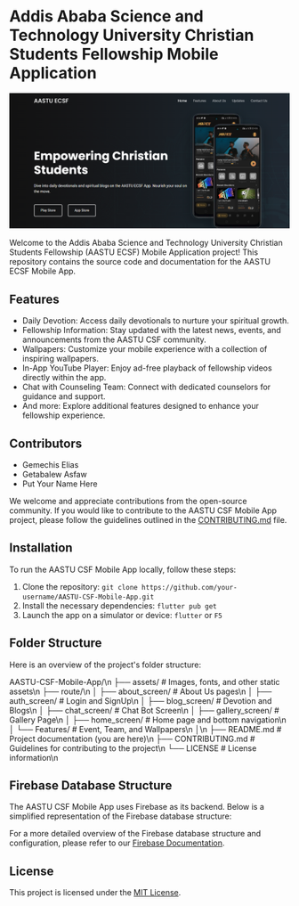 # Addis Ababa Science and Technology University Christian Students Fellowship Mobile Application
![Screenshot](https://github.com/gemechis-elias/my_assets/blob/main/images/Screenshot%202023-07-06%20132210.png)

Welcome to the Addis Ababa Science and Technology University Christian Students Fellowship (AASTU ECSF) Mobile Application project! This repository contains the source code and documentation for the AASTU ECSF Mobile App.

## Features

- Daily Devotion: Access daily devotionals to nurture your spiritual growth.
- Fellowship Information: Stay updated with the latest news, events, and announcements from the AASTU CSF community.
- Wallpapers: Customize your mobile experience with a collection of inspiring wallpapers.
- In-App YouTube Player: Enjoy ad-free playback of fellowship videos directly within the app.
- Chat with Counseling Team: Connect with dedicated counselors for guidance and support.
- And more: Explore additional features designed to enhance your fellowship experience.

## Contributors
- Gemechis Elias
- Getabalew Asfaw
- Put Your Name Here

We welcome and appreciate contributions from the open-source community. If you would like to contribute to the AASTU CSF Mobile App project, please follow the guidelines outlined in the [CONTRIBUTING.md](./CONTRIBUTING.md) file.

## Installation

To run the AASTU CSF Mobile App locally, follow these steps:

1. Clone the repository: `git clone https://github.com/your-username/AASTU-CSF-Mobile-App.git`
2. Install the necessary dependencies: `flutter pub get`
3. Launch the app on a simulator or device: `flutter` or `F5`

## Folder Structure

Here is an overview of the project's folder structure:

AASTU-CSF-Mobile-App/\n
├── assets/ # Images, fonts, and other static assets\n
├── route/\n
│ ├── about_screen/ # About Us pages\n
│ ├── auth_screen/ # Login and SignUp\n
│ ├── blog_screen/ # Devotion and Blogs\n
│ ├── chat_screen/ # Chat Bot Screen\n
│ ├── gallery_screen/ # Gallery Page\n
│ ├── home_screen/ # Home page and bottom navigation\n
│ └── Features/ # Event, Team, and Wallpapers\n
│\n
├── README.md # Project documentation (you are here)\n
├── CONTRIBUTING.md # Guidelines for contributing to the project\n
└── LICENSE # License information\n

## Firebase Database Structure
The AASTU CSF Mobile App uses Firebase as its backend. Below is a simplified representation of the Firebase database structure:

For a more detailed overview of the Firebase database structure and configuration, please refer to our [Firebase Documentation](./docs/firebase.md).

## License
This project is licensed under the [MIT License](./LICENSE).
